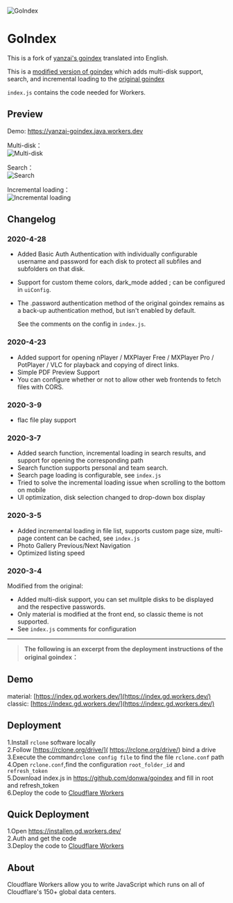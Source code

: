 ![GoIndex](https://raw.githubusercontent.com/uhwot/goindex/master/themes/logo.png)  

GoIndex  
====  

This is a fork of [yanzai's goindex](https://github.com/yanzai/goindex) translated into English.

This is a [modified version of goindex](https://github.com/uhwot/goindex) which adds multi-disk support, search, and incremental loading to the [original goindex](https://github.com/donwa/goindex)

`index.js` contains the code needed for Workers.

## Preview

Demo: https://yanzai-goindex.java.workers.dev



Multi-disk：  
![Multi-disk](imgs/1.png)



Search：  
![Search](imgs/2.png)



Incremental loading：  
![Incremental loading](imgs/3.png)



## Changelog

### 2020-4-28

- Added Basic Auth Authentication with individually configurable username and password for each disk to protect all subfiles and subfolders on that disk.

- Support for custom theme colors, dark_mode added ; can be configured in `uiConfig`.

- The .password authentication method of the original goindex remains as a back-up authentication method, but isn't enabled by default.

  See the comments on the config in `index.js`.

### 2020-4-23

- Added support for opening nPlayer / MXPlayer Free / MXPlayer Pro / PotPlayer / VLC for playback and copying of direct links.
- Simple PDF Preview Support
- You can configure whether or not to allow other web frontends to fetch files with CORS.

### 2020-3-9

- flac file play support

### 2020-3-7

- Added search function, incremental loading in search results, and support for opening the corresponding path
- Search function supports personal and team search.
- Search page loading is configurable, see `index.js`
- Tried to solve the incremental loading issue when scrolling to the bottom on mobile
- UI optimization, disk selection changed to drop-down box display

### 2020-3-5

- Added incremental loading in file list, supports custom page size, multi-page content can be cached, see `index.js`
- Photo Gallery Previous/Next Navigation
- Optimized listing speed

### 2020-3-4

Modified from the original:

- Added multi-disk support, you can set mulitple disks to be displayed and the respective passwords.
- Only material is modified at the front end, so classic theme is not supported.
- See `index.js` comments for configuration
  

---



> **The following is an excerpt from the deployment instructions of the original goindex：**



## Demo  
material: [https://index.gd.workers.dev/](https://index.gd.workers.dev/)  
classic: [https://indexc.gd.workers.dev/](https://indexc.gd.workers.dev/)  

## Deployment  
1.Install `rclone` software locally  
2.Follow [https://rclone.org/drive/]( https://rclone.org/drive/) bind a drive  
3.Execute the command`rclone config file` to find the file `rclone.conf` path  
4.Open `rclone.conf`,find the configuration `root_folder_id` and `refresh_token`  
5.Download index.js in https://github.com/donwa/goindex and fill in root and refresh_token  
6.Deploy the code to [Cloudflare Workers](https://www.cloudflare.com/)

## Quick Deployment  
1.Open https://installen.gd.workers.dev/  
2.Auth and get the code  
3.Deploy the code to [Cloudflare Workers](https://www.cloudflare.com/)  



## About  
Cloudflare Workers allow you to write JavaScript which runs on all of Cloudflare's 150+ global data centers.  
